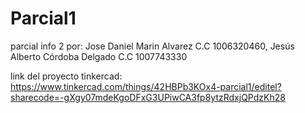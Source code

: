 # Parcial1
parcial info 2 por: Jose Daniel Marin Alvarez C.C 1006320460, Jesús Alberto Córdoba Delgado C.C 1007743330 


link del proyecto tinkercad: https://www.tinkercad.com/things/42HBPb3KOx4-parcial1/editel?sharecode=-gXgy07mdeKgoDFxG3UPiwCA3fp8ytzRdxjQPdzKh28


